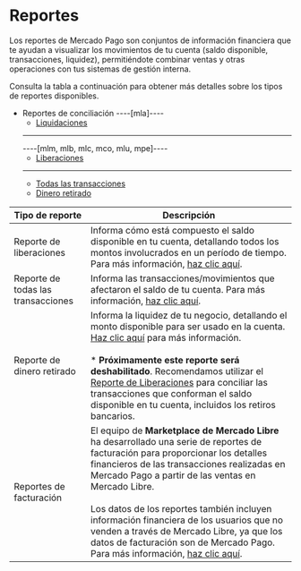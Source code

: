 # Reportes

Los reportes de Mercado Pago son conjuntos de información financiera que te ayudan a visualizar los movimientos de tu cuenta (saldo disponible, transacciones, liquidez), permitiéndote combinar ventas y otras operaciones con tus sistemas de gestión interna.

Consulta la tabla a continuación para obtener más detalles sobre los tipos de reportes disponibles.

* Reportes de conciliación
    ----[mla]----
    + [Liquidaciones](https://www.mercadopago[FAKER][URL][DOMAIN]/developers/es/guides/manage-account/reports/released-money/introduction)
    ------------
    ----[mlm, mlb, mlc, mco, mlu, mpe]----
    + [Liberaciones](https://www.mercadopago[FAKER][URL][DOMAIN]/developers/es/guides/manage-account/reports/released-money/introduction)
    ------------
    + [Todas las transacciones](https://www.mercadopago[FAKER][URL][DOMAIN]/developers/es/guides/manage-account/reports/account-money/introduction)
    + [Dinero retirado](https://www.mercadopago[FAKER][URL][DOMAIN]/developers/es/guides/manage-account/reports/available-money/introduction)

| Tipo de reporte | Descripción |
|---|---|
| Reporte de liberaciones| Informa cómo está compuesto el saldo disponible en tu cuenta, detallando todos los montos involucrados en un período de tiempo. Para más información, [haz clic aquí](https://www.mercadopago.com.br/developers/es/guides/manage-account/reports/released-money/introduction).|
| Reporte de todas las transacciones| Informa las transacciones/movimientos que afectaron el saldo de tu cuenta. Para más información, [haz clic aquí](https://www.mercadopago.com.br/developers/es/guides/manage-account/reports/account-money/introduction).|
| Reporte de dinero retirado| Informa la liquidez de tu negocio, detallando el monto disponible para ser usado en la cuenta. [Haz clic aquí](https://www.mercadopago.com.br/developers/es/guides/manage-account/reports/available-money/introduction) para más información. <br><br>* **Próximamente este reporte será deshabilitado**. Recomendamos utilizar el [Reporte de Liberaciones](https://dev.mercadopago.com.br:8443/developers/es/guides/manage-account/reports/released-money/introduction) para conciliar las transacciones que conforman el saldo disponible en tu cuenta, incluidos los retiros bancarios.|
| Reportes de facturación| El equipo de **Marketplace de Mercado Libre** ha desarrollado una serie de reportes de facturación para proporcionar los detalles financieros de las transacciones realizadas en Mercado Pago a partir de las ventas en Mercado Libre. <br><br>Los datos de los reportes también incluyen información financiera de los usuarios que no venden a través de Mercado Libre, ya que los datos de facturación son de Mercado Pago. Para más información, [haz clic aquí](https://developers.mercadolibre.com.ar/es_ar/reportes-de-facturacion).|
